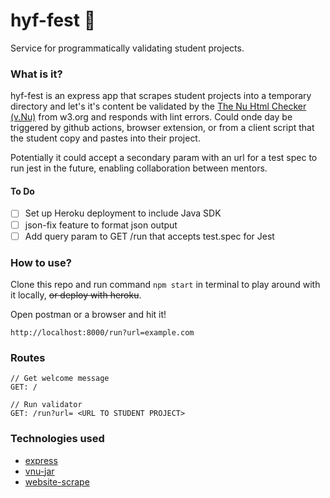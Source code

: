 # hyf-fest 🎉

 Service for programmatically validating student projects.  

### What is it? 
hyf-fest is an express app that scrapes student projects into a temporary directory and let's it's content be validated by the [The Nu Html Checker (v.Nu)](https://validator.w3.org/nu/about.html) from w3.org and responds with lint errors.  Could onde day be triggered by github actions, browser extension, or from a client script that the student copy and pastes into their project. 

Potentially it could accept a secondary param with an url for a test spec to run jest in the future, enabling collaboration between mentors. 

#### To Do

 - [ ] Set up Heroku deployment to include Java SDK
 - [ ] json-fix feature to format json output
 - [ ] Add query param to GET /run that accepts test.spec for Jest 

### How to use?
 Clone this repo and run command `npm start` in terminal to play around with it locally, ~~or deploy with heroku~~. 

Open postman or a browser and hit it! 

    http://localhost:8000/run?url=example.com

### Routes

```
// Get welcome message
GET: /

// Run validator
GET: /run?url= <URL TO STUDENT PROJECT>

```


### Technologies used 
- [express](http://expressjs.com/)
- [vnu-jar](https://validator.github.io/validator/)
- [website-scrape](https://www.npmjs.com/package/website-scraper)
